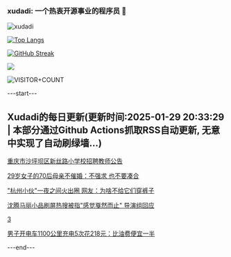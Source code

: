 ### xudadi: 一个热衷开源事业的程序员 👋

![xudadi](https://github-readme-stats-git-masterorgs-github-readme-stats-team.vercel.app/api?username=xudadi)

[![Top Langs](https://github-readme-stats.vercel.app/api/top-langs/?username=xudadi)](https://github.com/anuraghazra/github-readme-stats)

[![GitHub Streak](https://streak-stats.demolab.com?user=xudadi&locale=zh_Hans)](https://git.io/streak-stats)

![](https://raw.githubusercontent.com/xudadi/xudadi/main/assets/github-contribution-grid-snake.svg)

![VISITOR+COUNT](https://komarev.com/ghpvc/?username=xudadi&label=VISITOR+COUNT)


---start---

## Xudadi的每日更新(更新时间:2025-01-29 20:33:29 | 本部分通过Github Actions抓取RSS自动更新, 无意中实现了自动刷绿墙...)

[重庆市沙坪坝区新丝路小学校招聘教师公告](https://www.gongkaoleida.com/article/2277560)

[29岁女子的70后母亲不催婚：不强求 也不要凑合](https://m.163.com/news/article/JN2BUR660512D3VJ.html)

["杭州小伙"一夜之间火出圈 网友：为啥不给它们穿裤子](https://m.163.com/news/article/JN2DAG6U051492LM.html)

[沈腾马丽小品刷屏热搜被指"感觉戛然而止" 导演组回应](https://m.163.com/news/article/JN2E44LI0512B07B.html)

[3](https://m.163.com/touch/news/sub/domestic)

[男子开电车1100公里充电5次花218元：比油费便宜一半](https://m.163.com/news/article/JN18DBH20514D3UH.html)

---end---
